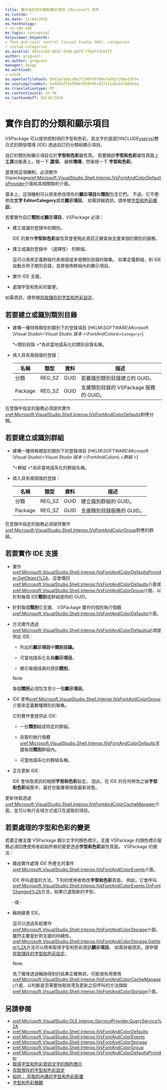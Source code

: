 ```yaml
---
title: 實作自訂的分類和顯示項目 |Microsoft 文件
ms.custom: ''
ms.date: 11/04/2016
ms.technology:
- vs-ide-sdk
ms.topic: conceptual
helpviewer_keywords:
- font and color control [Visual Studio SDK], categories
- custom categories
ms.assetid: 99311a93-d642-4344-bbf9-ff6e7fa5bf7f
author: gregvanl
ms.author: gregvanl
manager: douge
ms.workload:
- vssdk
ms.openlocfilehash: 9593a7addcd9a3f100f45f69e7e692c396e33bfe
ms.sourcegitcommit: 6a9d5bd75e50947659fd6c837111a6a547884e2a
ms.translationtype: MT
ms.contentlocale: zh-TW
ms.lasthandoff: 04/16/2018
---
```

# <a name="implementing-custom-categories-and-display-items"></a>實作自訂的分類和顯示項目
VSPackage 可以提供控制項的字型和色彩，其文字的底部[!INCLUDE[vsprvs](../code-quality/includes/vsprvs_md.md)]整合式的開發環境 (IDE) 透過自訂的分類和顯示項目。

 自訂的類別和顯示項目位於**字型和色彩**屬性頁。 若要開啟**字型和色彩**屬性頁面上**工具**功能表上，按一下 **選項**。 展開**環境**，然後按一下 **字型和色彩**。

 當使用這項機制，必須實作 Vspackage<xref:Microsoft.VisualStudio.Shell.Interop.IVsFontAndColorDefaultsProvider>介面和其相關聯的介面。

 基本上，這項機制可以用來修改現有的**顯示項目**和**類別**包含它們。 不過，它不應修改**文字 EditorCategory**或其**顯示項目**。 如需詳細資訊，請參閱[字型和色彩概觀](../extensibility/font-and-color-overview.md)。

 若要實作自訂**類別**或**顯示項目**，VSPackage 必須：

-   建立或識別登錄中的類別。

     IDE 的實作**字型和色彩**屬性頁會使用此資訊正確查詢支援某個的類別的服務。

-   建立或識別登錄中 （選擇性） 的群組。

     這可以用來定義群組代表兩個或多個類別目錄的聯集。 如果定義群組，則 IDE 自動合併子類別目錄，並將發佈群組內的顯示項目。

-   實作 IDE 支援。

-   處理字型和色彩的變更。

 如需資訊，請參閱[存取儲存的字型和色彩設定](../extensibility/accessing-stored-font-and-color-settings.md)。

## <a name="to-create-or-identify-categories"></a>若要建立或識別類別目錄

-   建構一種特殊類型的類別下的登錄項目 [HKLM\SOFTWARE\Microsoft \Visual Studio\\*\<Visual Studio 版本 >*\FontAndColors\\`<Category>`]

     *\<類別目錄 >*為非當地語系化的類別目錄名稱。

-   填入具有兩個值的登錄：

    |名稱|類型|資料|描述|
    |----------|----------|----------|-----------------|
    |分類|REG_SZ|GUID|若要識別類別目錄建立的 GUID。|
    |Package|REG_SZ|GUID|支援類別目錄的 VSPackage 服務的 GUID。|

 在登錄中指定的服務必須提供實作<xref:Microsoft.VisualStudio.Shell.Interop.IVsFontAndColorDefaults>對應分類。

## <a name="to-create-or-identify-groups"></a>若要建立或識別群組

-   建構一種特殊類型的類別下的登錄項目 [HKLM\SOFTWARE\Microsoft \Visual Studio\\*\<Visual Studio 版本 >*\FontAndColors\\  *\<群組 >*]

     *\<群組 >*為非當地語系化的群組名稱。

-   填入具有兩個值的登錄：

    |名稱|類型|資料|描述|
    |----------|----------|----------|-----------------|
    |分類|REG_SZ|GUID|建立識別群組的 GUID。|
    |Package|REG_SZ|GUID|支援類別目錄服務的 GUID。|

 在登錄中指定的服務必須提供實作<xref:Microsoft.VisualStudio.Shell.Interop.IVsFontAndColorGroup>對應的群組。

## <a name="to-implement-ide-support"></a>若要實作 IDE 支援

-   實作<xref:Microsoft.VisualStudio.Shell.Interop.IVsFontAndColorDefaultsProvider.GetObject%2A>，這會傳回<xref:Microsoft.VisualStudio.Shell.Interop.IVsFontAndColorDefaults>介面或<xref:Microsoft.VisualStudio.Shell.Interop.IVsFontAndColorGroup>介面，以針對每個 IDE**類別**或群組提供的 GUID。

-   針對每個**類別**它支援、 VSPackage 實作的個別執行個體<xref:Microsoft.VisualStudio.Shell.Interop.IVsFontAndColorDefaults>介面。

-   方法實作透過<xref:Microsoft.VisualStudio.Shell.Interop.IVsFontAndColorDefaults>必須提供此 IDE:

    -   列出的**顯示項目**中**類別目錄。**

    -   可當地語系化名稱**顯示項目**。

    -   顯示每個成員的資訊**類別**。

    > [!NOTE]
    >  每個**類別**必須包含至少一個**顯示項目**。

-   IDE 使用<xref:Microsoft.VisualStudio.Shell.Interop.IVsFontAndColorGroup>介面來定義數種類別的聯集。

     它的實作會提供此 IDE:

    -   一份**類別**組成特定的群組。

    -   存取的執行個體<xref:Microsoft.VisualStudio.Shell.Interop.IVsFontAndColorDefaults>支援每個**類別**群組內。

    -   可當地語系化的群組名稱。

-   正在更新 IDE:

     IDE 會快取資訊的相關**字型和色彩**設定。 因此，在 IDE 的任何修改之後**字型和色彩**組態中，最好也能確保快取最新狀態。

 更新快取透過<xref:Microsoft.VisualStudio.Shell.Interop.IVsFontAndColorCacheManager>介面，並可以執行全域方式或只在選取的項目。

## <a name="to-handle-font-and-color-changes"></a>若要處理的字型和色彩的變更
 若要正確支援 VSPackage 顯示文字的顏色標示，支援 VSPackage 的顏色標示服務必須回應使用者起始所做的變更透過**字型和色彩**屬性頁面。 VSPackage 的做法：

-   藉由實作處理 IDE 所產生的事件<xref:Microsoft.VisualStudio.Shell.Interop.IVsFontAndColorEvents>介面。

     IDE 呼叫適當的方法，下列的使用者修改**字型和色彩**頁面。 例如，它會呼叫<xref:Microsoft.VisualStudio.Shell.Interop.IVsFontAndColorEvents.OnFontChanged%2A>方法，如果已選取新的字型。

     -或-

-   輪詢變更 IDE。

     這可以透過系統實作<xref:Microsoft.VisualStudio.Shell.Interop.IVsFontAndColorStorage>介面。 雖然主要是針對支援的持續性，<xref:Microsoft.VisualStudio.Shell.Interop.IVsFontAndColorStorage.GetItem%2A>方法可以用來取得字型和色彩資訊**顯示項目**。 如需詳細資訊，請參閱[存取儲存的字型和色彩設定](../extensibility/accessing-stored-font-and-color-settings.md)。

    > [!NOTE]
    >  為了確保透過輪詢得到的結果正確無誤，可能很有用使用<xref:Microsoft.VisualStudio.Shell.Interop.IVsFontAndColorCacheManager>介面，以判斷是否需要快取排清及更新之前呼叫的方法擷取<xref:Microsoft.VisualStudio.Shell.Interop.IVsFontAndColorStorage>介面。

## <a name="see-also"></a>另請參閱

- <xref:Microsoft.VisualStudio.OLE.Interop.IServiceProvider.QueryService%2A>
- <xref:Microsoft.VisualStudio.Shell.Interop.IVsFontAndColorDefaults>
- <xref:Microsoft.VisualStudio.Shell.Interop.IVsFontAndColorEvents>
- <xref:Microsoft.VisualStudio.Shell.Interop.IVsFontAndColorStorage>
- <xref:Microsoft.VisualStudio.Shell.Interop.IVsFontAndColorGroup>
- <xref:Microsoft.VisualStudio.Shell.Interop.IVsFontAndColorDefaultsProvider>
- [取得字型和色彩資訊文字的顏色標示](../extensibility/getting-font-and-color-information-for-text-colorization.md)
- [存取預存的字型和色彩設定](../extensibility/accessing-stored-font-and-color-settings.md)
- [如何： 存取的內建的字型和色彩配置](../extensibility/how-to-access-the-built-in-fonts-and-color-scheme.md)
- [字型和色彩概觀](../extensibility/font-and-color-overview.md)